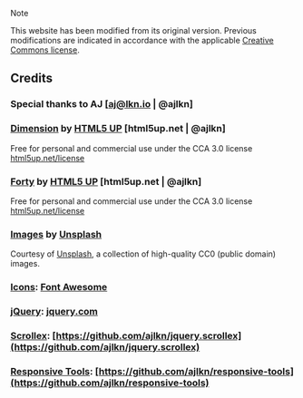 > [!NOTE]
> This website has been modified from its original version. Previous modifications are indicated in accordance with the applicable [Creative Commons license](https://creativecommons.org/licenses/by/3.0/).

## Credits

### Special thanks to AJ [aj@lkn.io | @ajlkn]

### <ins>Dimension</ins> by [HTML5 UP](https://html5up.net) [html5up.net | @ajlkn] 
Free for personal and commercial use under the CCA 3.0 license [html5up.net/license](https://html5up.net/license)

### <ins>Forty</ins> by [HTML5 UP](https://html5up.net) [html5up.net | @ajlkn]
Free for personal and commercial use under the CCA 3.0 license [html5up.net/license](https://html5up.net/license)

### <ins>Images</ins> by [Unsplash](https://unsplash.com)
Courtesy of [Unsplash](https://unsplash.com), a collection of high-quality CC0 (public domain) images.

### <ins>Icons</ins>: [Font Awesome](https://fontawesome.io)

### <ins>jQuery</ins>: [jquery.com](https://jquery.com)

### <ins>Scrollex</ins>: [https://github.com/ajlkn/jquery.scrollex](https://github.com/ajlkn/jquery.scrollex)

### <ins>Responsive Tools</ins>: [https://github.com/ajlkn/responsive-tools](https://github.com/ajlkn/responsive-tools)
